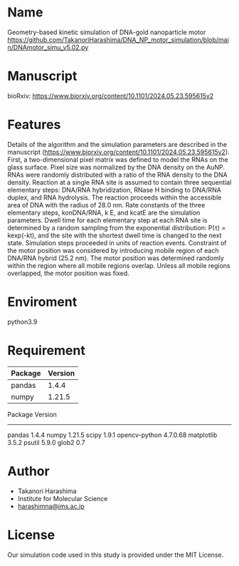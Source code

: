 # Name

Geometry-based kinetic simulation of DNA-gold nanoparticle motor
https://github.com/TakanoriHarashima/DNA_NP_motor_simulation/blob/main/DNAmotor_simu_v5.02.py

# Manuscript

bioRxiv: https://www.biorxiv.org/content/10.1101/2024.05.23.595615v2

# Features

Details of the algorithm and the simulation parameters are described in the manuscript (https://www.biorxiv.org/content/10.1101/2024.05.23.595615v2). First, a two-dimensional pixel matrix was defined to model the RNAs on the glass surface. Pixel size was normalized by the DNA density on the AuNP. RNAs were randomly distributed with a ratio of the RNA density to the DNA density. Reaction at a single RNA site is assumed to contain three sequential elementary steps: DNA/RNA hybridization, RNase H binding to DNA/RNA duplex, and RNA hydrolysis. The reaction proceeds within the accessible area of DNA with the radius of 28.0 nm. Rate constants of the three elementary steps, konDNA/RNA, k E, and kcatE are the simulation parameters. Dwell time for each elementary step at each RNA site is determined by a random sampling from the exponential distribution: P(τ) = kexp(-kt), and the site with the shortest dwell time is changed to the next state. Simulation steps proceeded in units of reaction events. Constraint of the motor position was considered by introducing mobile region of each DNA/RNA hybrid (25.2 nm). The motor position was determined randomly within the region where all mobile regions overlap. Unless all mobile regions overlapped, the motor position was fixed. 

# Enviroment

python3.9

# Requirement

| Package  | Version |
| ------------- | ------------- |
| pandas  | 1.4.4  |
| numpy  | 1.21.5  |

Package                       Version
------------------            ---------
pandas                        1.4.4
numpy                         1.21.5
scipy                         1.9.1
opencv-python                 4.7.0.68
matplotlib                    3.5.2
psutil                        5.9.0
glob2                         0.7

# Author

* Takanori Harashima
* Institute for Molecular Science
* harashimna@ims.ac.jp

# License
Our simulation code used in this study is provided under the MIT License.

